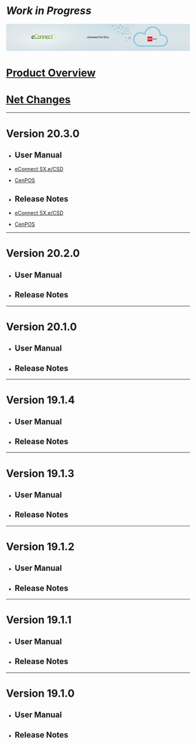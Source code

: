 # *Work in Progress*

![eConnect for Infor SX.e / Infor CloudSuite Distribution](../../../images/banner-econnect-sxe.jpg)


# [Product Overview](overview-econnect-sxe.md)

# [Net Changes](netchanges-econnect-sxe.md)

---

# Version 20.3.0

- ## User Manual

- [eConnect SX.e/CSD](20.3.0/usermanual-for-eConnect-SX.e-or-CSD-20.3.0.md)

- [CenPOS](Add-ons/CenPOS/usermanual%20for%20CenPOS-3.0.0.md)

- ## Release Notes

- [eConnect SX.e/CSD](20.3.0/release-notes-for-eConnect-SX.e-or-CSD-20.3.0%20CE.md)

- [CenPOS](Add-ons/CenPOS/CenPOS%20Payment%203.0.0-Release%20Notes.md)

---

# Version 20.2.0

- ## User Manual

- ## Release Notes

---

# Version 20.1.0

- ## User Manual

- ## Release Notes

---

# Version 19.1.4

- ## User Manual

- ## Release Notes

---

# Version 19.1.3

- ## User Manual

- ## Release Notes

---

# Version 19.1.2

- ## User Manual

- ## Release Notes

---

# Version 19.1.1

- ## User Manual

- ## Release Notes

---

# Version 19.1.0

- ## User Manual

- ## Release Notes

